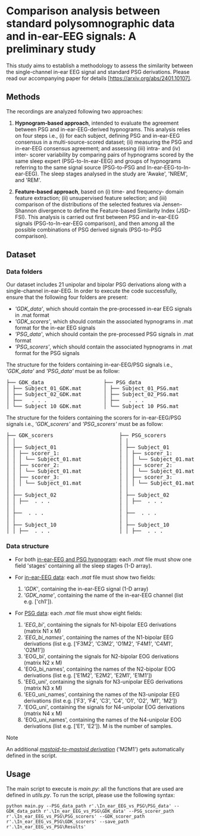 # Comparison analysis between standard polysomnographic data and in-ear-EEG signals: A preliminary study
This study aims to establish a methodology to assess the similarity between the single-channel in-ear EEG signal and standard PSG derivations. Please read our accompanying paper for details [https://arxiv.org/abs/2401.10107].


## Methods
The recordings are analyzed following two approaches:

1. **Hypnogram-based approach**, intended to evaluate the agreement between PSG and in-ear-EEG-derived hypnograms. This analysis relies on four steps i.e., (i) for each subject, defining PSG and in-ear-EEG consensus in a multi-source-scored dataset; (ii) measuring the PSG and in-ear-EEG consensus agreement; and assessing (iii) intra- and (iv) inter- scorer variability by comparing pairs of hypnograms scored by the same sleep expert (PSG-to-In-ear-EEG) and groups of hypnograms referring to the same signal source (PSG-to-PSG and In-ear-EEG-to-In-ear-EEG). The sleep stages analysed in the study are 'Awake', 'NREM', and 'REM'.

2. **Feature-based approach**, based on (i) time- and frequency- domain feature extraction; (ii) unsupervised feature selection; and (iii) comparison of the distributions of the selected features via Jensen-Shannon divergence to define the Feature-based Similarity Index (JSD-FSI). This analysis is carried out first between PSG and in-ear-EEG signals (PSG-to-In-ear-EEG comparison), and then among all the possible combinations of PSG derived signals (PSG-to-PSG comparison).



## Dataset
### Data folders
Our dataset includes 21 unipolar and bipolar PSG derivations along with a single-channel in-ear-EEG.
In order to execute the code successfully, ensure that the following four folders are present:
* *'GDK_data'*, which should contain the pre-processed in-ear EEG signals in .mat format
* *'GDK_scorers'*, which should contain the associated hypnograms in .mat format for the in-ear EEG signals
* *'PSG_data'*, which should contain the pre-processed PSG signals in .mat format
* *'PSG_scorers'*, which should contain the associated hypnograms in .mat format for the PSG signals

The structure for the folders containing in-ear-EEG/PSG signals i.e., *'GDK_data'* and *'PSG_data'* must be as follow:  
<pre>
├── GDK_data                   ├── PSG_data
│ ├── Subject_01_GDK.mat       │ ├── Subject_01_PSG.mat
│ ├── Subject_02_GDK.mat       │ ├── Subject_02_PSG.mat
│ ├──   . . .                  │ ├──   . . .
│ └── Subject_10_GDK.mat       │ └── Subject_10_PSG.mat
</pre>

The structure for the folders containing the scorers for in-ear-EEG/PSG signals i.e., *'GDK_scorers'* and *'PSG_scorers'* must be as follow:  
<pre>
├── GDK_scorers                     ├── PSG_scorers  
│ │                                 │ │
│ ├── Subject_01                    │ ├── Subject_01
│ │ ├── scorer_1:                   │ │ ├── scorer_1:
│ │ │ └── Subject_01.mat            │ │ │ └── Subject_01.mat
│ │ ├── scorer_2:                   │ │ ├── scorer_2:
│ │ │ └── Subject_01.mat            │ │ │ └── Subject_01.mat
│ │ ├── scorer_3:                   │ │ ├── scorer_3:
│ │ │ └── Subject_01.mat            │ │ │ └── Subject_01.mat
│ │                                 │ │
│ ├── Subject_02                    │ ├── Subject_02
│ │ ├──  . . .                      │ │ ├──  . . .
│ │                                 │ │
│ ├──  . . .                        │ ├──  . . .
│ │                                 │ │
│ ├── Subject_10                    │ ├── Subject_10
│ │ ├──  . . .                      │ │ ├──  . . .
</pre>


### Data structure
- For both <ins>in-ear-EEG and PSG hypnogram</ins>: each *.mat* file must show one field 'stages' containing all the sleep stages (1-D array).
  
- For <ins>in-ear-EEG data</ins>: each *.mat* file must show two fields:
  1. *'GDK'*, containing the in-ear-EEG signal (1-D array)
  2. *'GDK_name'*, containing the name of the in-ear-EEG channel (list e.g. ['ch1']).  

- For <ins>PSG data</ins>: each *.mat* file must show eight fields:
  1. *'EEG_bi'*, containing the signals for N1-bipolar EEG derivations (matrix N1 x M)
  2. *'EEG_bi_names'*, containing the names of the N1-bipolar EEG derivations (list e.g. ['F3M2', 'C3M2', 'O1M2', 'F4M1', 'C4M1', 'O2M1'])
  3. 'EOG_bi', containing the signals for N2-bipolar EOG derivations (matrix N2 x M)
  4. 'EOG_bi_names', containing the names of the N2-bipolar EOG derivations (list e.g. ['E1M2', 'E2M2', 'E2M1', 'E1M1'])
  5. 'EEG_uni', containing the signals for N3-unipolar EEG derivations (matrix N3 x M)
  6. 'EEG_uni_names', containing the names of the N3-unipolar EEG derivations (list e.g. ['F3', 'F4', 'C3', 'C4', 'O1', 'O2', 'M1', 'M2'])
  7. 'EOG_uni', containing the signals for N4-unipolar EOG derivations (matrix N4 x M)
  8. 'EOG_uni_names', containing the names of the N4-unipolar EOG derivations (list e.g. ['E1', 'E2']). M is the number of samples.  

> [!NOTE]
> An additional <ins>*mastoid-to-mastoid derivation*</ins> ('M2M1') gets automatically defined in the script.



## Usage
The main script to execute is *main.py*: all the functions that are used are defined in *utils.py*. To run the script, please use the following syntax:
```blue
python main.py --PSG_data_path r'.\In_ear_EEG_vs_PSG\PSG_data' --GDK_data_path r'.\In_ear_EEG_vs_PSG\GDK_data' --PSG_scorer_path r'.\In_ear_EEG_vs_PSG\PSG_scorers' --GDK_scorer_path r'.\In_ear_EEG_vs_PSG\GDK_scorers' --save_path r'.\In_ear_EEG_vs_PSG\Results'
```
